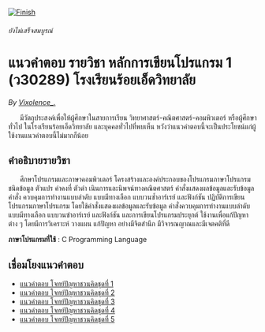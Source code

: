 [![Finish](https://img.shields.io/badge/Finish-false-red.svg)](https://travis-ci.org/rstacruz/REPO) 
###### ยังไม่เสร็จสมบูรณ์

# แนวคำตอบ รายวิชา หลักการเขียนโปรแกรม 1 (ว30289) โรงเรียนร้อยเอ็ดวิทยาลัย
*By [Vixolence_.](https://github.com/Vixolence)* 

&nbsp;&nbsp;&nbsp;&nbsp;&nbsp;&nbsp;มีวัตถุประสงค์เพื่อให้ผู้ศึกษาในสายการเรียน วิทยาศาสตร์-คณิตศาสตร์-คอมพิวเตอร์ หรือผู้ศึกษาทั่วไป ในโรงเรียนร้อยเอ็ดวิทยาลัย และบุคคลทั่วไปที่พบเห็น หวังว่าแนวคำตอบนี้จะเป็นประโยชน์แก่ผู้ใช้งานแนวคำตอบนี้ไม่มากก็น้อย

## คำอธิบายรายวิชา
&nbsp;&nbsp;&nbsp;&nbsp;&nbsp;&nbsp;ศึกษาโปรแกรมและภาษาคอมพิวเตอร์ โครงสร้างและองค์ประกอบของโปรแกรมภาษาโปรแกรมชนิดข้อมูล ตัวแปร ค่าคงที่ ตัวดำ เนินการและนิพจน์ทางคณิตศาสตร์ คำสั่งแสดงผลข้อมูลและรับข้อมูล คำสั่ง ควบคุมการทำงานแบบลำดับ แบบมีทางเลือก แบบวนซ้ำอาร์เรย์ และฟังก์ชัน ปฏิบัติการเขียนโปรแกรมภาษาโปรแกรม โดยใช้คำสั่งแสดงผลข้อมูลและรับข้อมูล คำสั่งควบคุมการทำงานแบบลำดับ แบบมีทางเลือก แบบวนซำอาร์เรย์ และฟังก์ชัน และการเขียนโปรแกรมประยุกต์ ใช้งานเพื่อแก้ปัญหาต่าง ๆ โดยมีการวิเคราะห์ วางแผน แก้ปัญหา อย่างมีจิตสำนึก มีวิจารณญาณและมีเจตคติที่ดี

__**ภาษาโปรแกรมที่ใช้**__ : C Programming Language

## เชื่อมโยงแนวคำตอบ
- [แนวคำตอบ โจทย์ปัญหาชวนคิดชุดที่ 1 ](https://github.com/Vixolence/jetavat-c-answer/blob/master/description/summary-1/summary-1.md)
- [แนวคำตอบ โจทย์ปัญหาชวนคิดชุดที่ 2 ](https://github.com/Vixolence/jetavat-c-answer/blob/master/description/summary-2/summary-2.md)
- [แนวคำตอบ โจทย์ปัญหาชวนคิดชุดที่ 3 ](https://github.com/Vixolence/jetavat-c-answer/blob/master/description/summary-3/summary-3.md)
- [แนวคำตอบ โจทย์ปัญหาชวนคิดชุดที่ 4 ](https://github.com/Vixolence/jetavat-c-answer/blob/master/description/summary-4/summary-4.md)
- [แนวคำตอบ โจทย์ปัญหาชวนคิดชุดที่ 5 ](https://github.com/Vixolence/jetavat-c-answer/blob/master/description/summary-5/summary-5.md)
